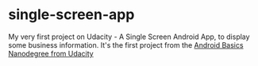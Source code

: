 # single-screen-app
My very first project on Udacity - A Single Screen Android App, to display some business information.
It's the first project from the [Android Basics Nanodegree from Udacity](https://www.udacity.com/course/android-basics-nanodegree-by-google--nd803)

